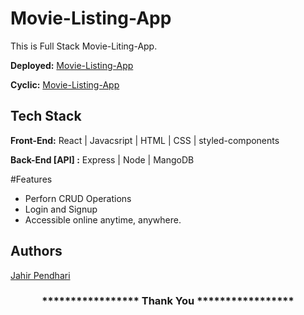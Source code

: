 # Movie-Listing-App

This is Full Stack Movie-Liting-App.

**Deployed:**  [Movie-Listing-App](https://bespoke-mooncake-4944ff.netlify.app/)

**Cyclic:**  [Movie-Listing-App](https://clean-yak-pea-coat.cyclic.app/) 

## Tech Stack

**Front-End:** React | Javacsript | HTML | CSS | styled-components

**Back-End [API] :** Express | Node | MangoDB 

#Features
- Perforn CRUD Operations
- Login and Signup
- Accessible online anytime, anywhere.

## Authors
[Jahir Pendhari](https://github.com/JahirPendhari09)


<h3 align="center"> 
    ***************** Thank You *****************
</h3>

